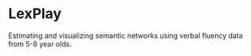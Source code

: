 # LexPlay
Estimating and visualizing semantic networks using verbal fluency data from 5-8 year olds.
